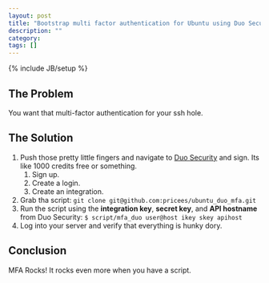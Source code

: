 ```yaml
---
layout: post
title: "Bootstrap multi factor authentication for Ubuntu using Duo Security"
description: ""
category: 
tags: []
---
```

{% include JB/setup %}

## The Problem ##

You want that multi-factor authentication for your ssh hole. 

## The Solution ##

1. Push those pretty little fingers and navigate to [Duo
Security](http://duosecurity.com) and sign. Its like 1000 credits free or
something.
    1. Sign up.
    1. Create a login.
    1. Create an integration.
1. Grab tha script: 
```git clone git@github.com:pricees/ubuntu_duo_mfa.git ```
1. Run the script using the __integration key__, __secret key__, and __API hostname__
from Duo Security:
```$ script/mfa_duo user@host ikey skey apihost```
1. Log into your server and verify that everything is hunky dory.

## Conclusion ##

MFA Rocks! It rocks even more when you have a script.
